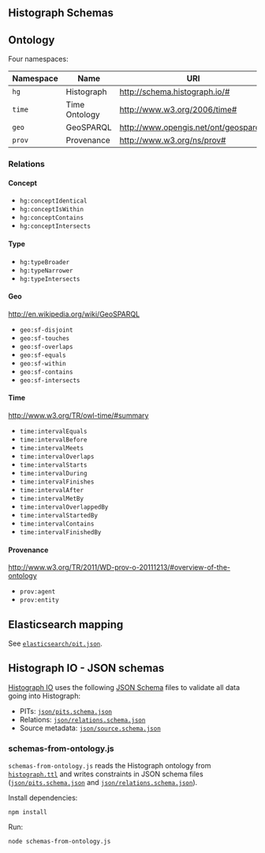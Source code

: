 ## Histograph Schemas

## Ontology

Four namespaces:

| Namespace | Name              | URI
|-----------|-------------------|---------------------------------------
| `hg`      | Histograph        | http://schema.histograph.io/#
| `time`    | Time Ontology     | http://www.w3.org/2006/time#
| `geo`     | GeoSPARQL         | http://www.opengis.net/ont/geosparql#
| `prov`    | Provenance        | http://www.w3.org/ns/prov#

### Relations

#### Concept

- `hg:conceptIdentical`
- `hg:conceptIsWithin`
- `hg:conceptContains`
- `hg:conceptIntersects`

#### Type

- `hg:typeBroader`
- `hg:typeNarrower`
- `hg:typeIntersects`

#### Geo

http://en.wikipedia.org/wiki/GeoSPARQL

- `geo:sf-disjoint`
- `geo:sf-touches`
- `geo:sf-overlaps`
- `geo:sf-equals`
- `geo:sf-within`
- `geo:sf-contains`
- `geo:sf-intersects`

#### Time

http://www.w3.org/TR/owl-time/#summary

- `time:intervalEquals`
- `time:intervalBefore`
- `time:intervalMeets`
- `time:intervalOverlaps`
- `time:intervalStarts`
- `time:intervalDuring`
- `time:intervalFinishes`
- `time:intervalAfter`
- `time:intervalMetBy`
- `time:intervalOverlappedBy`
- `time:intervalStartedBy`
- `time:intervalContains`
- `time:intervalFinishedBy`
 
#### Provenance

http://www.w3.org/TR/2011/WD-prov-o-20111213/#overview-of-the-ontology

- `prov:agent`
- `prov:entity`

## Elasticsearch mapping

See [`elasticsearch/pit.json`](elasticsearch/pit.json).

## Histograph IO - JSON schemas

[Histograph IO](https://github.com/histograph/io) uses the following [JSON Schema](http://json-schema.org/) files to validate all data going into Histograph:

- PITs: [`json/pits.schema.json`](json/pits.schema.json)
- Relations: [`json/relations.schema.json`](json/relations.schema.json)
- Source metadata: [`json/source.schema.json`](json/source.schema.json)

### schemas-from-ontology.js

`schemas-from-ontology.js` reads the Histograph ontology from [`histograph.ttl`](ontology/histograph.ttl) and writes constraints in JSON schema files ([`json/pits.schema.json`](json/pits.schema.json) and [`json/relations.schema.json`](json/relations.schema.json)).

Install dependencies:

    npm install

Run:

    node schemas-from-ontology.js
